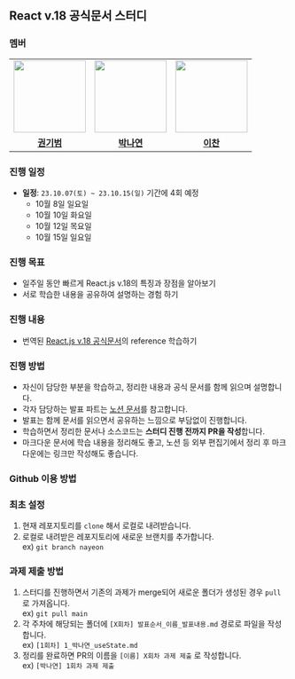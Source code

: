 ## React v.18 공식문서 스터디

### 멤버

<table>
 <tr>
    <td align="center"><a href="https://github.com/bomi8489"><img src="https://avatars.githubusercontent.com/bomi8489" width="130px;" alt=""></a></td>
    <td align="center"><a href="https://github.com/nayeon-hub"><img src="https://avatars.githubusercontent.com/nayeon-hub" width="130px;" alt=""></a></td>
    <td align="center"><a href="https://github.com/1eecan"><img src="https://avatars.githubusercontent.com/1eecan" width="130px;" alt=""></a></td>
  </tr>
  <tr>
    <td align="center"><a href="https://github.com/bomi8489"><b>권기범</b></a></td>
    <td align="center"><a href="https://github.com/nayeon-hub"><b>박나연</b></a></td>
    <td align="center"><a href="https://github.com/1eecan"><b>이찬<b></b></a></td>
  </tr>
</table>

### 진행 일정

- **일정**: `23.10.07(토) ~ 23.10.15(일)` 기간에 4회 예정
  - 10월 8일 일요일
  - 10월 10일 화요일
  - 10월 12일 목요일
  - 10월 15일 일요일

### 진행 목표

- 일주일 동안 빠르게 React.js v.18의 특징과 장점을 알아보기
- 서로 학습한 내용을 공유하여 설명하는 경험 하기

### 진행 내용

- 번역된 [React.js v.18 공식문서](https://react.dev/)의 reference 학습하기

### 진행 방법

- 자신이 담당한 부분을 학습하고, 정리한 내용과 공식 문서를 함께 읽으며 설명합니다.
- 각자 담당하는 발표 파트는 [노션 문서](https://www.notion.so/react-18-2-0-f4aa84d0fff64ba8900a91534560922a)를 참고합니다.
- 발표는 함께 문서를 읽으면서 공유하는 느낌으로 부담없이 진행합니다.
- 학습하면서 정리한 문서나 소스코드는 **스터디 진행 전까지 PR을 작성**합니다.
- 마크다운 문서에 학습 내용을 정리해도 좋고, 노션 등 외부 편집기에서 정리 후 마크다운에는 링크만 작성해도 좋습니다.

### Github 이용 방법

### 최초 설정

1. 현재 레포지토리를 `clone` 해서 로컬로 내려받습니다.
2. 로컬로 내려받은 레포지토리에 새로운 브랜치를 추가합니다.  
   ex) `git branch nayeon`

### 과제 제출 방법

1. 스터디를 진행하면서 기존의 과제가 merge되어 새로운 폴더가 생성된 경우 `pull` 로 가져옵니다.  
   ex) `git pull main`
2. 각 주차에 해당되는 폴더에 `[X회차] 발표순서_이름_발표내용.md` 경로로 파일을 작성합니다.  
   ex) `[1회차] 1_박나연_useState.md`
3. 정리를 완료하면 PR의 이름을 `[이름] X회차 과제 제출` 로 작성합니다.  
   ex) `[박나연] 1회차 과제 제출`
